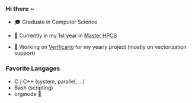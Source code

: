 ### Hi there ~

 - &#127891; Graduate in Computer Science
 
 - &#127793; Currently in my 1st year in [Master HPCS](http://www.chps.uvsq.fr/)

 - &#129520; Working on
   [Verificarlo](https://github.com/verificarlo/verificarlo) for my yearly
   project (mostly on vectorization support)

### Favorite Langages

  - C / C++ (system, parallel, ...)
  - Bash (scripting)
  - orgmode &#129412;
